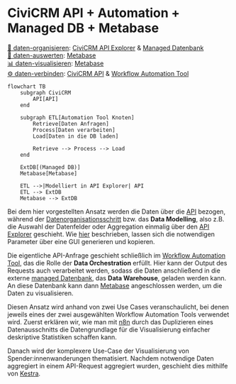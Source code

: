 # CiviCRM API + Automation + Managed DB + Metabase

[💾 daten-organisieren](./../../1-datenlebenszyklus.html#daten-organisieren): [CiviCRM API Explorer](./../../tools/1-civicrm_intern/3-civicrm-api.md#api-explorer) & [Managed Datenbank](./../../tools/4-managed-datenbank.md)<br>
[🔢 daten-auswerten](./../../1-datenlebenszyklus.html#daten-auswerten): [Metabase](./../../tools/bi-tools.md#metabase) <br>
[📊 daten-visualisieren](./../../1-datenlebenszyklus.html#daten-visualisieren): [Metabase](./../../tools/bi-tools.md#metabase) <br>
[⚙️ daten-verbinden](./../../1-datenlebenszyklus.html#daten-verbinden): 
[CiviCRM API](./../../tools/1-civicrm_intern/3-civicrm-api.md) & [Workflow Automation Tool](../../tools/5-workflow-tools.md)

```mermaid
flowchart TB
    subgraph CiviCRM
        API[API]
    end

    subgraph ETL[Automation Tool Knoten]
        Retrieve[Daten Anfragen]
        Process[Daten verarbeiten]
        Load[Daten in die DB laden]

        Retrieve --> Process --> Load
    end

    ExtDB[(Managed DB)]
    Metabase[Metabase]

    ETL -->|Modelliert in API Explorer| API
    ETL --> ExtDB
    Metabase --> ExtDB 

```


Bei dem hier vorgestellten Ansatz werden die Daten über die [API](../../tools/1-civicrm_intern/3-civicrm-api.md) bezogen, während der [Datenorganisationsschritt](../../1-datenlebenszyklus.html#daten-organisieren)  bzw. das **Data Modelling**, also z.B. die Auswahl der Datenfelder oder Aggregation einmalig über den [API Explorer](../../tools/1-civicrm_intern/3-civicrm-api.html#api-explorer) geschieht. Wie [hier](../../tools/1-civicrm_intern/3-civicrm-api.html#api-explorer) beschrieben, lassen sich die notwendigen Parameter über eine GUI generieren und kopieren. 

Die eigentliche API-Anfrage geschieht schließlich im [Workflow Automation Tool](../../tools/5-workflow-tools.md), das die Rolle der **Data Orchestration** erfüllt. Hier kann der Output des Requests auch verarbeitet werden, sodass die Daten anschließend in die externe [managed Datenbank](../../tools/4-managed-datenbank.md), das **Data Warehouse**, geladen werden kann. An diese Datenbank kann dann [Metabase](../../tools/3-bi-tools.md) angeschlossen werden, um die Daten zu visualisieren.

Diesen Ansatz wird anhand von zwei Use Cases veranschaulicht, bei denen jeweils eines der zwei ausgewählten Workflow Automation Tools verwendet wird. Zuerst erklären wir, wie man mit [n8n](../../tools/5-workflow-tools.html#n8n) durch das Duplizieren eines Datenausschnitts die Datengrundlage für die Visualisierung einfacher deskriptive Statistiken schaffen kann.

Danach wird der komplexere Use-Case der Visualisierung von Spender:innenwanderungen thematisiert. Nachdem notwendige Daten aggregiert in einem API-Request aggregiert wurden, geschieht dies mithilfe von [Kestra](../../tools/5-workflow-tools.html#kestra).

